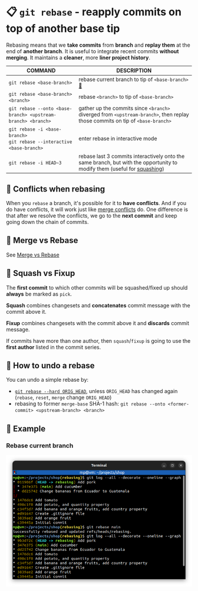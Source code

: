 # 📋 `git rebase` - reapply commits on top of another base tip

Rebasing means that we **take commits** from **branch** and **replay them** at the end of **another branch**. It is useful to integrate recent commits **without merging**. It maintains a **cleaner**, more **liner project history**.

| COMMAND                                                                     | DESCRIPTION                                                                                                                                   |
| --------------------------------------------------------------------------- | --------------------------------------------------------------------------------------------------------------------------------------------- |
| `git rebase <base-branch>`                                                  | rebase current branch to tip of `<base-branch>` [🔗](#rebase-current-branch)                                                                   |
| `git rebase <base-branch> <branch>`                                         | rebase `<branch>` to tip of `<base-branch>`                                                                                                   |
| `git rebase --onto <base-branch> <upstream-branch> <branch>`                | gather up the commits since `<branch>` diverged from `<upstream-branch>`, then replay those commits on tip of `<base-branch>`                 |
| `git rebase -i <base-branch>`<br />`git rebase --interactive <base-branch>` | enter rebase in interactive mode                                                                                                              |
| `git rebase -i HEAD~3`                                                      | rebase last 3 commits interactively onto the same branch, but with the opportunity to modify them (useful for [squashing](#-squash-vs-fixup)) |

## 📌 Conflicts when rebasing

When you `rebase` a branch, it's possible for it to **have conflicts**. And if you do have conflicts, it will work just like [merge conflicts](../concepts/MERGE-CONFLICTS.md) do. One difference is that after we resolve the conflicts, we go to the **next commit** and keep going down the chain of commits.

## 📌 Merge vs Rebase

See [Merge vs Rebase](../concepts/MERGE-VS-REBASE.md)

## 📌 Squash vs Fixup

The **first commit** to which other commits will be squashed/fixed up should **always** be marked as `pick`.

**Squash** combines changesets and **concatenates** commit message with the commit above it.

**Fixup** combines changesets with the commit above it and **discards** commit message.

If commits have more than one author, then `squash`/`fixup` is going to use the **first author** listed in the commit series.

## 📌 How to undo a rebase

You can undo a simple rebase by:
- [`git rebase --hard ORIG_HEAD`](../commands/GIT-RESET.md#-undounstage-operation), unless `ORIG_HEAD` has changed again (`rebase`, `reset`, `merge` change `ORIG_HEAD`)
- rebasing to former `merge-base` SHA-1 hash: `git rebase --onto <former-commit> <upstream-branch> <branch>`

## 📌 Example

### Rebase current branch

![](images/git-rebase.png)